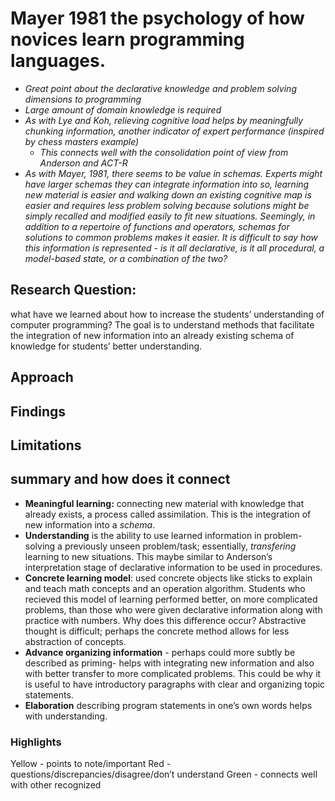 # Mayer 1981 the psychology of how novices learn programming languages.
- *Great point about the declarative knowledge and problem solving dimensions to programming*
- *Large amount of domain knowledge is required*
- *As with Lye and Koh, relieving cognitive load helps by meaningfully chunking information, another indicator of expert performance (inspired by chess masters example)*
	- *This connects well with the consolidation point of view from Anderson and ACT-R*
- *As with Mayer, 1981, there seems to be value in schemas. Experts might have larger schemas they can integrate information into so, learning new material is easier and walking down an existing cognitive map is easier and requires less problem solving because solutions might be simply recalled and modified easily to fit new situations. Seemingly, in addition to a repertoire of functions and operators, schemas for solutions to common problems makes it easier. It is difficult to say how this information is represented - is it all declarative, is it all procedural, a model-based state, or a combination of the two?*

## Research Question:
what have we learned about how to increase the students’ understanding of computer programming?
The goal is to understand methods that facilitate the integration of new information into an already existing schema of knowledge for students’ better understanding. 
## Approach

## Findings
 
## Limitations

## summary and how does it connect
- **Meaningful learning:** connecting new material with knowledge that already exists, a process called assimilation. This is the integration of new information into a *schema*.
- **Understanding** is the ability to use learned information in problem-solving a previously unseen problem/task; essentially, *transfering* learning to new situations.  This maybe similar to Anderson’s interpretation stage of declarative information to be used in procedures. 
- **Concrete learning model**: used concrete objects like sticks to explain and teach math concepts and an operation algorithm. Students who recieved this model of learning performed better, on more complicated problems, than those who were given declarative information along with practice with numbers. Why does this difference occur? Abstractive thought is difficult; perhaps the concrete method allows for less abstraction of concepts. 
- **Advance organizing information** -  perhaps could more subtly be described as priming- helps with integrating new information and also with better transfer to more complicated problems. This could be why it is useful to have introductory paragraphs with clear and organizing topic statements. 
- **Elaboration** describing program statements in one’s own words helps with understanding.

### Highlights
Yellow - points to note/important 
Red - questions/discrepancies/disagree/don’t understand
Green - connects well with other recognized